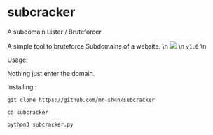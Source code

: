 # subcracker
A subdomain Lister / Bruteforcer

A simple tool to bruteforce Subdomains of a website.
\n
<img src="https://github.com/mr-sh4n/subcracker/blob/main/assets/subcracker.jpg">
\n
`v1.0`
\n

Usage:

Nothing just enter the domain.

Installing :

```git clone https://github.com/mr-sh4n/subcracker```

```cd subcracker```

```python3 subcracker.py```
